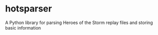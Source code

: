 # hotsparser
A Python library for parsing Heroes of the Storm replay files and storing basic information
